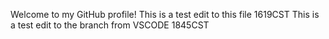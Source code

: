 Welcome to my GitHub profile!
 This is a test edit to this file 1619CST
 This is a test edit to the branch from VSCODE 1845CST
